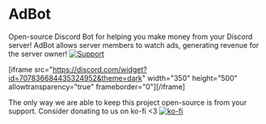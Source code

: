 # AdBot
Open-source Discord Bot for helping you make money from your Discord server!
AdBot allows server members to watch ads, generating revenue for the server owner!
  <a href="https://discord.gg/nBnUkV4">
    <img src="https://img.shields.io/discord/707836684435324952.svg?label=Discord&logo=Discord&colorB=7289da&style=for-the-badge" alt="Support">
  </a>
  
[iframe src="https://discord.com/widget?id=707836684435324952&theme=dark" width="350" height="500" allowtransparency="true" frameborder="0"][/iframe]

The only way we are able to keep this project open-source is from your support. Consider donating to us on ko-fi <3
[![ko-fi](https://www.ko-fi.com/img/githubbutton_sm.svg)](https://ko-fi.com/V7V21NNO3)
